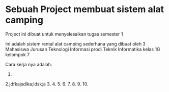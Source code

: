 # Sebuah Project membuat sistem alat camping
Project ini dibuat untuk menyelesaikan tugas semester 1

Ini adalah sistem rental alat camping sederhana yang dibuat oleh 3 Mahasiswa Jurusan Teknologi Informasi prodi Teknik Informatika kelas 1G kelompok 7

Cara kerja nya adalah:

1. 
2.jdfkajsdlka;ldsk;a
3.
4.
5.
6.
7.
8.
9.
10.


